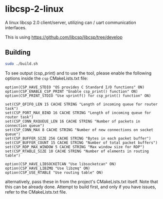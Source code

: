  # libcsp-2-linux

A linux libcsp 2.0 client/server, utilizing can / uart communication interfaces.

This is using https://github.com/libcsp/libcsp/tree/develop

## Building

```bash
sudo ./build.sh
```

To see output (csp_print) and to use the tool, please enable the following options inside the `csp` CMakeLists.txt file:

```
option(CSP_HAVE_STDIO "OS provides C Standard I/O functions" ON)
option(CSP_ENABLE_CSP_PRINT "Enable csp_print() function" ON)
option(CSP_PRINT_STDIO "Use vprintf() for csp_print() function" ON)

set(CSP_QFIFO_LEN 15 CACHE STRING "Length of incoming queue for router task")
set(CSP_PORT_MAX_BIND 16 CACHE STRING "Length of incoming queue for router task")
set(CSP_CONN_RXQUEUE_LEN 16 CACHE STRING "Number of packets in connection queue")
set(CSP_CONN_MAX 8 CACHE STRING "Number of new connections on socket queue")
set(CSP_BUFFER_SIZE 256 CACHE STRING "Bytes in each packet buffer")
set(CSP_BUFFER_COUNT 15 CACHE STRING "Number of total packet buffers")
set(CSP_RDP_MAX_WINDOW 5 CACHE STRING "Max window size for RDP")
set(CSP_RTABLE_SIZE 10 CACHE STRING "Number of elements in routing table")

option(CSP_HAVE_LIBSOCKETCAN "Use libsocketcan" ON)
option(CSP_HAVE_LIBZMQ "Use libzmq" ON)
option(CSP_USE_RTABLE "Use routing table" ON)
```

alternatively, pass these in from the project's CMakeLists.txt itself. Note that this can be already done. Attempt to build first, and only if you have issues, refer to the CMakeLists.txt file.
